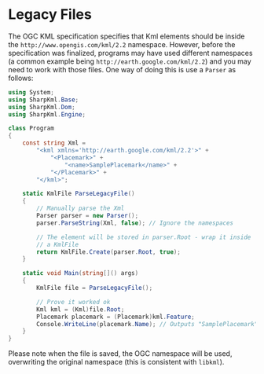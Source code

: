 # Legacy Files

The OGC KML specification specifies that Kml elements should be inside the
`http://www.opengis.com/kml/2.2` namespace. However, before the specification
was finalized, programs may have used different namespaces (a common example
being `http://earth.google.com/kml/2.2`) and you may need to work with those
files. One way of doing this is use a `Parser` as follows:

```csharp
using System;
using SharpKml.Base;
using SharpKml.Dom;
using SharpKml.Engine;

class Program
{
    const string Xml =
        "<kml xmlns='http://earth.google.com/kml/2.2'>" +
            "<Placemark>" +
                "<name>SamplePlacemark</name>" +
            "</Placemark>" +
        "</kml>";

    static KmlFile ParseLegacyFile()
    {
        // Manually parse the Xml
        Parser parser = new Parser();
        parser.ParseString(Xml, false); // Ignore the namespaces

        // The element will be stored in parser.Root - wrap it inside
        // a KmlFile
        return KmlFile.Create(parser.Root, true);
    }

    static void Main(string[]() args)
    {
        KmlFile file = ParseLegacyFile();

        // Prove it worked ok
        Kml kml = (Kml)file.Root;
        Placemark placemark = (Placemark)kml.Feature;
        Console.WriteLine(placemark.Name); // Outputs "SamplePlacemark"
    }
}
```

Please note when the file is saved, the OGC namespace will be used, overwriting
the original namespace (this is consistent with `libkml`).
